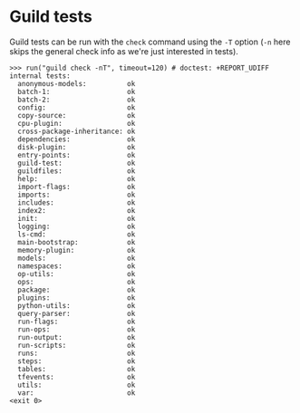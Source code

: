 # Guild tests

Guild tests can be run with the `check` command using the `-T` option
(`-n` here skips the general check info as we're just interested in
tests).

    >>> run("guild check -nT", timeout=120) # doctest: +REPORT_UDIFF
    internal tests:
      anonymous-models:          ok
      batch-1:                   ok
      batch-2:                   ok
      config:                    ok
      copy-source:               ok
      cpu-plugin:                ok
      cross-package-inheritance: ok
      dependencies:              ok
      disk-plugin:               ok
      entry-points:              ok
      guild-test:                ok
      guildfiles:                ok
      help:                      ok
      import-flags:              ok
      imports:                   ok
      includes:                  ok
      index2:                    ok
      init:                      ok
      logging:                   ok
      ls-cmd:                    ok
      main-bootstrap:            ok
      memory-plugin:             ok
      models:                    ok
      namespaces:                ok
      op-utils:                  ok
      ops:                       ok
      package:                   ok
      plugins:                   ok
      python-utils:              ok
      query-parser:              ok
      run-flags:                 ok
      run-ops:                   ok
      run-output:                ok
      run-scripts:               ok
      runs:                      ok
      steps:                     ok
      tables:                    ok
      tfevents:                  ok
      utils:                     ok
      var:                       ok
    <exit 0>
